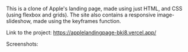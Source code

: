 This is a clone of Apple's landing page, made using just HTML, and CSS (using flexbox and grids). The site also contains a responsive image-slideshow, made using the keyframes function.

Link to the project: https://applelandingpage-bki8.vercel.app/

Screenshots:

